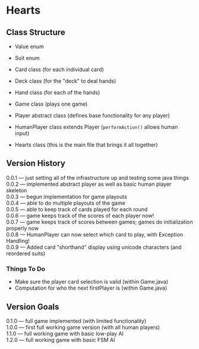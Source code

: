 # Hearts

## Class Structure
- Value enum  
- Suit enum  
- Card class (for each individual card)  
- Deck class (for the "deck" to deal hands)  
- Hand class (for each of the hands)  
- Game class (plays one game)  
- Player abstract class (defines base functionality for any player)  

- HumanPlayer class extends Player (`performAction()` allows human input)  
- Hearts class (this is the main file that brings it all together)  

## Version History

0.0.1 &mdash; just setting all of the infrastructure up and testing some java things  
0.0.2 &mdash; implemented abstract player as well as basic human player skeleton  
0.0.3 &mdash; begun implementation for game playouts  
0.0.4 &mdash; able to do multiple playouts of the game  
0.0.5 &mdash; able to keep track of cards played for each round  
0.0.6 &mdash; game keeps track of the scores of each player now!  
0.0.7 &mdash; game keeps track of scores between games; games do initialization properly now  
0.0.8 &mdash; HumanPlayer can now select which card to play, with Exception Handling!  
0.0.9 &mdash; Added card "shorthand" display using unicode characters (and reordered suits)  

### Things To Do

- Make sure the player card selection is valid (within Game.java)  
- Computation for who the next firstPlayer is (within Game.java)  

## Version Goals

0.1.0 &mdash; full game implemented (with limited functionality)  
1.0.0 &mdash; first full working game version (with all human players)  
1.1.0 &mdash; full working game with basic low-play AI  
1.2.0 &mdash; full working game with basic FSM AI
